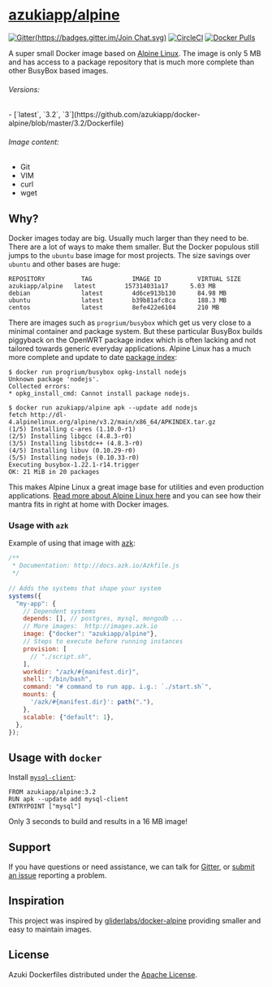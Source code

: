 [azukiapp/alpine](http://images.azk.io/#/alpine)
==================

[![Gitter](https://badges.gitter.im/Join Chat.svg)][gitter] [![CircleCI](https://img.shields.io/circleci/project/azukiapp/docker-alpine/release.svg)][circle-ci] [![Docker Pulls](https://img.shields.io/docker/pulls/azukiapp/alpine.svg)][azk-image]

A super small Docker image based on [Alpine Linux][alpine]. The image is only 5 MB and has access to a package repository that is much more complete than other BusyBox based images.

###### Versions:

<versions>
- [`latest`, `3.2`, `3`](https://github.com/azukiapp/docker-alpine/blob/master/3.2/Dockerfile)
</versions>

###### Image content:

  - Git
  - VIM
  - curl
  - wget

## Why?

Docker images today are big. Usually much larger than they need to be. There are a lot of ways to make them smaller. But the Docker populous still jumps to the `ubuntu` base image for most projects. The size savings over `ubuntu` and other bases are huge:

```
REPOSITORY          TAG           IMAGE ID          VIRTUAL SIZE
azukiapp/alpine   latest        157314031a17      5.03 MB
debian              latest        4d6ce913b130      84.98 MB
ubuntu              latest        b39b81afc8ca      188.3 MB
centos              latest        8efe422e6104      210 MB
```

There are images such as `progrium/busybox` which get us very close to a minimal container and package system. But these particular BusyBox builds piggyback on the OpenWRT package index which is often lacking and not tailored towards generic everyday applications. Alpine Linux has a much more complete and update to date [package index][alpine-packages]:

```console
$ docker run progrium/busybox opkg-install nodejs
Unknown package 'nodejs'.
Collected errors:
* opkg_install_cmd: Cannot install package nodejs.

$ docker run azukiapp/alpine apk --update add nodejs
fetch http://dl-4.alpinelinux.org/alpine/v3.2/main/x86_64/APKINDEX.tar.gz
(1/5) Installing c-ares (1.10.0-r1)
(2/5) Installing libgcc (4.8.3-r0)
(3/5) Installing libstdc++ (4.8.3-r0)
(4/5) Installing libuv (0.10.29-r0)
(5/5) Installing nodejs (0.10.33-r0)
Executing busybox-1.22.1-r14.trigger
OK: 21 MiB in 20 packages
```

This makes Alpine Linux a great image base for utilities and even production applications. [Read more about Alpine Linux here][alpine-about] and you can see how their mantra fits in right at home with Docker images.

### Usage with `azk`

Example of using that image with [azk](http://azk.io):

```javascript
/**
 * Documentation: http://docs.azk.io/Azkfile.js
 */
 
// Adds the systems that shape your system
systems({
  "my-app": {
    // Dependent systems
    depends: [], // postgres, mysql, mongodb ...
    // More images:  http://images.azk.io
    image: {"docker": "azukiapp/alpine"},
    // Steps to execute before running instances
    provision: [
      // "./script.sh",
    ],
    workdir: "/azk/#{manifest.dir}",
    shell: "/bin/bash",
    command: "# command to run app. i.g.: `./start.sh`",
    mounts: {
      '/azk/#{manifest.dir}': path("."),
    },
    scalable: {"default": 1},
  },
});
```

## Usage with `docker`

Install [`mysql-client`][mysql-client]:

```
FROM azukiapp/alpine:3.2
RUN apk --update add mysql-client
ENTRYPOINT ["mysql"]
```

Only 3 seconds to build and results in a 16 MB image!

## Support

If you have questions or need assistance, we can talk for [Gitter][gitter], or [submit an issue][issues] reporting a problem.

## Inspiration

This project was inspired by [gliderlabs/docker-alpine][inspiration] providing smaller and easy to maintain images.

## License

Azuki Dockerfiles distributed under the [Apache License][license].

[inspiration]: https://github.com/gliderlabs/docker-alpine
[mysql-client]: http://pkgs.alpinelinux.org/package/main/x86/mysql-client
[alpine-packages]: http://pkgs.alpinelinux.org/
[alpine-about]: https://www.alpinelinux.org/about/
[alpine]: http://alpinelinux.org/

[azk-image]: http://images.azk.io/#/alpine
[issues]: https://github.com/azukiapp/docker-alpine/issues
[gitter]: https://gitter.im/azukiapp/azk?utm_source=badge&utm_medium=badge&utm_campaign=pr-badge&utm_content=badge
[circle-ci]: https://circleci.com/gh/azukiapp/docker-alpine
[license]: ./LICENSE
